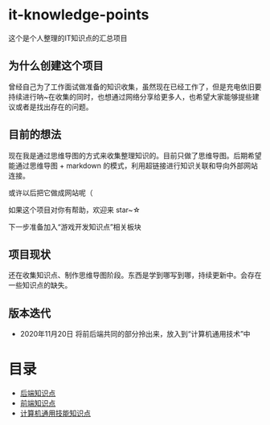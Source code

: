 # it-knowledge-points
这个是个人整理的IT知识点的汇总项目

## 为什么创建这个项目
曾经自己为了工作面试做准备的知识收集，虽然现在已经工作了，但是充电依旧要持续进行呐~在收集的同时，也想通过网络分享给更多人，也希望大家能够提些建议或者是找出存在的问题。

## 目前的想法
现在我是通过思维导图的方式来收集整理知识的。目前只做了思维导图。后期希望能通过思维导图 + markdown 的模式，利用超链接进行知识关联和导向外部网站连接。

或许以后把它做成网站呢（

如果这个项目对你有帮助，欢迎来 star~☆

下一步准备加入“游戏开发知识点”相关板块
## 项目现状
还在收集知识点、制作思维导图阶段。东西是学到哪写到哪，持续更新中。会存在一些知识点的缺失。

## 版本迭代
- 2020年11月20日 将前后端共同的部分拎出来，放入到“计算机通用技术”中

# 目录
- [后端知识点](https://github.com/ZZMilkTEA/it-knowledge-points/tree/master/back-end-knowledge-points)
- [前端知识点](https://github.com/ZZMilkTEA/it-knowledge-points/tree/master/front-end-knowledge-points)
- [计算机通用技能知识点](https://github.com/ZZMilkTEA/it-knowledge-points/tree/master/computer-general-skills)